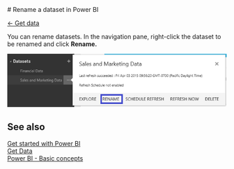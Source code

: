 <properties pageTitle="Rename a dataset in Power BI" description="Rename a dataset in Power BI" services="powerbi" documentationCenter="" authors="v-anpasi" manager="mblythe" editor=""/>
<tags ms.service="powerbi" ms.devlang="NA" ms.topic="article" ms.tgt_pltfrm="NA" ms.workload="powerbi" ms.date="06/26/2015" ms.author="v-anpasi"/>
# Rename a dataset in Power BI

[← Get data](https://support.powerbi.com/knowledgebase/topics/63369-get-data)

You can rename datasets. In the navigation pane, right-click the dataset to be renamed and click **Rename.**

![](media/powerbi-service-rename-a-dataset-in-power-bi/rename-a-dataset.png)  

## See also

[Get started with Power BI](http://support.powerbi.com/knowledgebase/articles/430814-get-started-with-power-bi)  
[Get Data](http://support.powerbi.com/knowledgebase/articles/434354-get-data)  
[Power BI - Basic concepts](http://support.powerbi.com/knowledgebase/articles/487029-power-bi-preview-basic-concepts)
